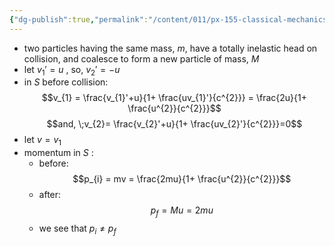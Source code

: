 ```yaml
---
{"dg-publish":true,"permalink":"/content/011/px-155-classical-mechanics-and-special-relativity/special-relativity/px-155-i-relativistic-momentum-mass-and-energy/px-155-i1-momentum/","noteIcon":"1","created":"2024-10-01T18:27:09.790+01:00","updated":"2024-11-26T19:59:24.910+00:00"}
---
```


- two particles having the same mass, $m$, have a totally inelastic head on collision, and coalesce to form a new particle of mass, $M$
- let $v_{1}'=u$ , so, $v_{2}'=-u$
- in $S$ before collision: $$v_{1} = \frac{v_{1}'+u}{1+ \frac{uv_{1}'}{c^{2}}} = \frac{2u}{1+ \frac{u^{2}}{c^{2}}}$$
$$and, \;v_{2}= \frac{v_{2}'+u}{1+ \frac{uv_{2}'}{c^{2}}}=0$$
- let $v=v_{1}$
- momentum in $S$ : 
	- before:
$$p_{i} = mv = \frac{2mu}{1+ \frac{u^{2}}{c^{2}}}$$
	- after:
$$p_{f} = Mu = 2mu$$
	- we see that $p_{i}\neq p_{f}$
